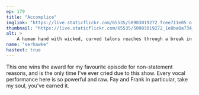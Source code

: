 ```yaml
---
ep: 179
title: "Accomplice"
imglink: "https://live.staticflickr.com/65535/50983019272_fcee711e05_o.jpg"
thumbnail: "https://live.staticflickr.com/65535/50983019272_1e8ba0a734_q.jpg"
alt: >
    A human hand with wicked, curved talons reaches through a break in the background, beckoning. The background is grey static, with the words "partner, come" vaguely visible
name: "serhawke"
hastext: true
---
```

This one wins the award for my favourite episode for non-statement reasons, and is the only time I've ever cried due to this show. Every vocal performance here is so powerful and raw. Fay and Frank in particular, take my soul, you've earned it.